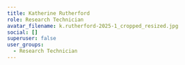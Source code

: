 ```yaml
---
title: Katherine Rutherford
role: Research Technician
avatar_filename: k.rutherford-2025-1_cropped_resized.jpg
social: []
superuser: false
user_groups:
  - Research Technician
---
```

